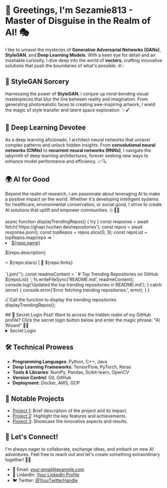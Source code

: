 # 🚀 Greetings, I'm Sezamie813 - Master of Disguise in the Realm of AI! 🎭

I like to unravel the mysteries of **Generative Adversarial Networks (GANs)**, **StyleGAN**, and **Deep Learning Models**. With a keen eye for detail and an insatiable curiosity, I dive deep into the world of **vectors**, crafting innovative solutions that push the boundaries of what's possible. 🌐💡

## 🎨 StyleGAN Sorcery
Harnessing the power of **StyleGAN**, I conjure up mind-bending visual masterpieces that blur the line between reality and imagination. From generating photorealistic faces to creating awe-inspiring artwork, I wield the magic of style transfer and latent space exploration. ✨🖌️

## 🧠 Deep Learning Devotee 
As a deep learning aficionado, I architect neural networks that unravel complex patterns and unlock hidden insights. From **convolutional neural networks (CNNs)** to **recurrent neural networks (RNNs)**, I navigate the labyrinth of deep learning architectures, forever seeking new ways to enhance model performance and efficiency. 📈🔍

## 🌍 AI for Good
Beyond the realm of research, I am passionate about leveraging AI to make a positive impact on the world. Whether it's developing intelligent systems for healthcare, environmental conservation, or social good, I strive to create AI solutions that uplift and empower communities. 🩺🌿🤝
<div>
async function displayTrendingRepos() {
  try {
    const response = await fetch('https://ghapi.huchen.dev/repositories');
    const repos = await response.json();
    const topRepos = repos.slice(0, 3);
    const repoList = topRepos.map(repo => `
      <li>
        <a href="${repo.url}" target="_blank">${repo.name}</a>
        <p>${repo.description}</p>
        <p>⭐ ${repo.stars} | 🍴 ${repo.forks}</p>
      </li>
    `).join('');
    const readmeContent = `
      # Top Trending Repositories on GitHub
      ${repoList}
    `;
    fs.writeFileSync('README.md', readmeContent);
    console.log('Updated the top trending repositories in README.md');
  } catch (error) {
    console.error('Error fetching trending repositories:', error);
  }
}

// Call the function to display the trending repositories
displayTrendingRepos();
</div>
## 🔐 Secret Login
Psst! Want to access the hidden realm of my GitHub profile? Click the secret login button below and enter the magic phrase: "AI Wizard" 🧙‍♂️
<details>
  <summary>Secret Login</summary>
  
  ![Login Form](https://example.com/login-form-image.png)
</details>

## 🛠️ Technical Prowess
- **Programming Languages**: Python, C++, Java
- **Deep Learning Frameworks**: TensorFlow, PyTorch, Keras
- **Tools & Libraries**: NumPy, Pandas, Scikit-learn, OpenCV
- **Version Control**: Git, GitHub
- **Deployment**: Docker, AWS, GCP

## 🚀 Notable Projects
- [Project 1](link): Brief description of the project and its impact.
- [Project 2](link): Highlight the key features and achievements.
- [Project 3](link): Showcase the innovative aspects and results.

## 🌟 Let's Connect! 
I'm always eager to collaborate, exchange ideas, and embark on new AI adventures. Feel free to reach out and let's create something extraordinary together! 💬✨

- 📧 Email: [your-email@example.com](mailto:your-email@example.com)
- 💼 LinkedIn: [Your LinkedIn Profile](link)
- 🐦 Twitter: [@YourTwitterHandle](link)

